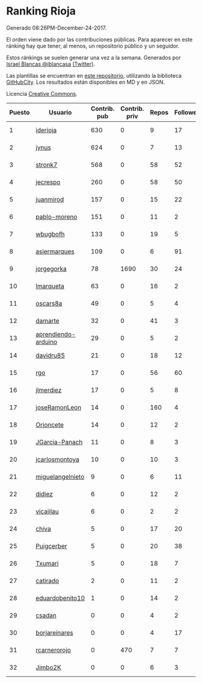 # Ranking Rioja

Generado 08:26PM-December-24-2017.

El orden viene dado por las contribuciones públicas. Para aparecer en este ránking hay que tener, al menos, un repositorio público y un seguidor.

Estos ránkings se suelen generar una vez a la semana. Generados por [Israel Blancas @iblancasa](https://github.com/iblancasa/) [(Twitter)](https://twitter.com/iblancasa).

Las plantillas se encuentran en [este repositorio](https://github.com/iblancasa/GH-Spanish-Ranking), utilizando la biblioteca [GitHubCity](https://github.com/iblancasa/GitHubCity). Los resultados están disponibles en MD y en JSON.

Licencia [Creative Commons](https://creativecommons.org/licenses/by/4.0/).

| Puesto   |  Usuario  | Contrib. pub | Contrib. priv |Repos| Followers | Desde |  Avatar  |
|----------|-----------|--------------|---------------|-----|-----------|-------|----------|
|1|[iderioja](https://github.com/iderioja)|630|0|9|17|2013-07-25|![iderioja](https://avatars3.githubusercontent.com/u/5090808)|
|2|[jynus](https://github.com/jynus)|624|0|7|13|2014-08-28|![jynus](https://avatars1.githubusercontent.com/u/8576860)|
|3|[stronk7](https://github.com/stronk7)|568|0|58|52|2009-12-14|![stronk7](https://avatars3.githubusercontent.com/u/167147)|
|4|[jecrespo](https://github.com/jecrespo)|260|0|58|50|2012-03-15|![jecrespo](https://avatars2.githubusercontent.com/u/1539718)|
|5|[juanmirod](https://github.com/juanmirod)|157|0|15|22|2013-02-27|![juanmirod](https://avatars2.githubusercontent.com/u/3714422)|
|6|[pablo-moreno](https://github.com/pablo-moreno)|151|0|11|2|2014-07-18|![pablo-moreno](https://avatars1.githubusercontent.com/u/8203696)|
|7|[wbugbofh](https://github.com/wbugbofh)|133|0|19|5|2013-04-24|![wbugbofh](https://avatars2.githubusercontent.com/u/4250161)|
|8|[asiermarques](https://github.com/asiermarques)|109|0|6|91|2009-11-05|![asiermarques](https://avatars0.githubusercontent.com/u/149459)|
|9|[jorgegorka](https://github.com/jorgegorka)|78|1690|30|24|2008-05-07|![jorgegorka](https://avatars3.githubusercontent.com/u/9585)|
|10|[lmarqueta](https://github.com/lmarqueta)|63|0|16|2|2015-09-17|![lmarqueta](https://avatars1.githubusercontent.com/u/14338278)|
|11|[oscars8a](https://github.com/oscars8a)|49|0|5|4|2017-11-13|![oscars8a](https://avatars2.githubusercontent.com/u/33620978)|
|12|[damarte](https://github.com/damarte)|32|0|41|3|2013-04-30|![damarte](https://avatars2.githubusercontent.com/u/4304282)|
|13|[aprendiendo-arduino](https://github.com/aprendiendo-arduino)|29|0|5|2|2016-09-02|![aprendiendo-arduino](https://avatars3.githubusercontent.com/u/21957254)|
|14|[davidru85](https://github.com/davidru85)|21|0|18|12|2010-11-08|![davidru85](https://avatars2.githubusercontent.com/u/472324)|
|15|[rgo](https://github.com/rgo)|17|0|56|60|2009-01-16|![rgo](https://avatars1.githubusercontent.com/u/47124)|
|16|[jlmerdiez](https://github.com/jlmerdiez)|17|0|5|8|2014-01-24|![jlmerdiez](https://avatars2.githubusercontent.com/u/6492854)|
|17|[joseRamonLeon](https://github.com/joseRamonLeon)|14|0|160|4|2012-04-26|![joseRamonLeon](https://avatars1.githubusercontent.com/u/1682282)|
|18|[Orioncete](https://github.com/Orioncete)|14|0|12|2|2016-03-12|![Orioncete](https://avatars0.githubusercontent.com/u/17803185)|
|19|[JGarcia-Panach](https://github.com/JGarcia-Panach)|11|0|8|3|2015-07-08|![JGarcia-Panach](https://avatars0.githubusercontent.com/u/13234598)|
|20|[jcarlosmontoya](https://github.com/jcarlosmontoya)|10|0|10|3|2014-05-23|![jcarlosmontoya](https://avatars1.githubusercontent.com/u/7680456)|
|21|[miguelangelnieto](https://github.com/miguelangelnieto)|9|0|6|11|2011-05-25|![miguelangelnieto](https://avatars2.githubusercontent.com/u/810868)|
|22|[didiez](https://github.com/didiez)|6|0|12|2|2011-02-22|![didiez](https://avatars0.githubusercontent.com/u/632860)|
|23|[vicajilau](https://github.com/vicajilau)|6|0|2|2|2017-12-01|![vicajilau](https://avatars0.githubusercontent.com/u/34163765)|
|24|[chiva](https://github.com/chiva)|5|0|17|20|2010-06-15|![chiva](https://avatars1.githubusercontent.com/u/305333)|
|25|[Puigcerber](https://github.com/Puigcerber)|5|0|20|38|2011-06-22|![Puigcerber](https://avatars2.githubusercontent.com/u/866808)|
|26|[Txumari](https://github.com/Txumari)|5|0|18|7|2010-09-16|![Txumari](https://avatars1.githubusercontent.com/u/401963)|
|27|[catirado](https://github.com/catirado)|2|0|11|2|2010-08-04|![catirado](https://avatars2.githubusercontent.com/u/354151)|
|28|[eduardobenito10](https://github.com/eduardobenito10)|1|0|14|2|2011-09-06|![eduardobenito10](https://avatars1.githubusercontent.com/u/1029956)|
|29|[csadan](https://github.com/csadan)|0|0|4|2|2014-01-21|![csadan](https://avatars0.githubusercontent.com/u/6459730)|
|30|[borjareinares](https://github.com/borjareinares)|0|0|4|17|2011-01-26|![borjareinares](https://avatars3.githubusercontent.com/u/584645)|
|31|[rcarnerorojo](https://github.com/rcarnerorojo)|0|470|7|7|2014-04-17|![rcarnerorojo](https://avatars0.githubusercontent.com/u/7326722)|
|32|[Jimbo2K](https://github.com/Jimbo2K)|0|0|6|3|2016-03-15|![Jimbo2K](https://avatars1.githubusercontent.com/u/17853527)|

